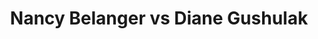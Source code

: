 ---
title: Nancy Belanger vs Diane Gushulak
player1:
  name: Belanger, Nancy
  percent: 79
  wins: 0
  losses: 2
player2:
  name: Gushulak, Diane
  percent: 88
  wins: 2
  losses: 0
games:
- player1:
    team: QC
    position: Third
    percent: 86
    win: 0
    loss: 1
  player2:
    team: BC
    position: Second
    percent: 89
    win: 1
    loss: 0
  event: Hearts
  year: 2009
  draw: Round Robin(6)
  score: BC 7 - QC 6
- player1:
    team: QC
    position: Third
    percent: 73
    win: 0
    loss: 1
  player2:
    team: BC
    position: Second
    percent: 86
    win: 1
    loss: 0
  event: Hearts
  year: 2009
  draw: Page 1-2(19)
  score: QC 5 - BC 7
- player1:
    team: LAR
    position: Third
    percent: 74
    win: 0
    loss: 1
  player2:
    team: FRA
    position: Third
    percent: 78
    win: 1
    loss: 0
  event: Trials (Women)
  year: 2001
  draw: Round Robin(4)
  score: FRA 8 - LAR 5
---
